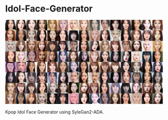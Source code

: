 # Idol-Face-Generator

![fake idol](https://github.com/HadrienDubois/Idol-Face-Generator/blob/main/overview/cover_picture.jpg)

Kpop Idol Face Generator using SyleGan2-ADA.

